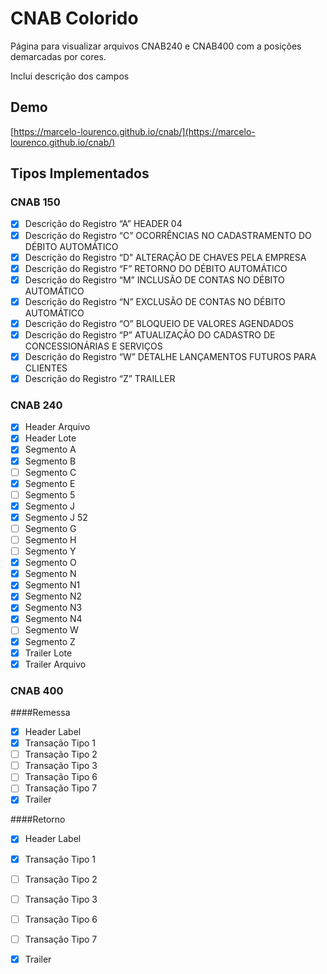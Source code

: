 # CNAB Colorido

Página para visualizar arquivos CNAB240 e CNAB400 com a posições demarcadas por cores.

Inclui descrição dos campos

## Demo

[https://marcelo-lourenco.github.io/cnab/](https://marcelo-lourenco.github.io/cnab/)

## Tipos Implementados

### CNAB 150

- [X] Descrição do Registro “A” HEADER 04
- [X] Descrição do Registro “C” OCORRÊNCIAS NO CADASTRAMENTO DO DÉBITO AUTOMÁTICO
- [X] Descrição do Registro “D” ALTERAÇÃO DE CHAVES PELA EMPRESA
- [X] Descrição do Registro “F” RETORNO DO DÉBITO AUTOMÁTICO
- [X] Descrição do Registro “M” INCLUSÃO DE CONTAS NO DÉBITO AUTOMÁTICO
- [X] Descrição do Registro “N” EXCLUSÃO DE CONTAS NO DÉBITO AUTOMÁTICO
- [X] Descrição do Registro “O” BLOQUEIO DE VALORES AGENDADOS
- [X] Descrição do Registro “P” ATUALIZAÇÃO DO CADASTRO DE CONCESSIONÁRIAS E SERVIÇOS
- [X] Descrição do Registro “W” DETALHE LANÇAMENTOS FUTUROS PARA CLIENTES
- [X] Descrição do Registro “Z” TRAILLER

### CNAB 240

- [X] Header Arquivo
- [X] Header Lote
- [X] Segmento A
- [X] Segmento B
- [ ] Segmento C
- [X] Segmento E
- [ ] Segmento 5
- [X] Segmento J
- [X] Segmento J 52
- [ ] Segmento G
- [ ] Segmento H
- [ ] Segmento Y
- [X] Segmento O
- [X] Segmento N
- [X] Segmento N1
- [X] Segmento N2
- [X] Segmento N3
- [X] Segmento N4
- [ ] Segmento W
- [X] Segmento Z
- [X] Trailer Lote
- [X] Trailer Arquivo

### CNAB 400

####Remessa

- [X] Header Label
- [X] Transação Tipo 1
- [ ] Transação Tipo 2
- [ ] Transação Tipo 3
- [ ] Transação Tipo 6
- [ ] Transação Tipo 7
- [X] Trailer
  
####Retorno

- [X] Header Label
- [X] Transação Tipo 1
- [ ] Transação Tipo 2
- [ ] Transação Tipo 3
- [ ] Transação Tipo 6
- [ ] Transação Tipo 7
- [X] Trailer

